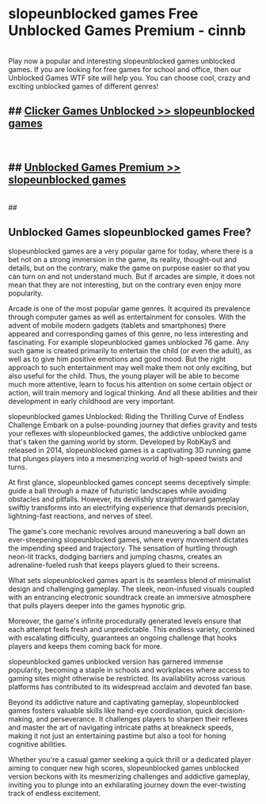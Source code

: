 # slopeunblocked games  Free Unblocked Games Premium - cinnb <br>
<br>
Play now a popular and interesting slopeunblocked games unblocked games. If you are looking for free games for school and office, then our Unblocked Games WTF site will help you. You can choose cool, crazy and exciting unblocked games of different genres!


## ##  [Clicker Games Unblocked >> slopeunblocked games](http://freeplayer.one?title=slopeunblocked_games&ref=UGames)
  <br>

##  ## [Unblocked Games Premium >> slopeunblocked games](http://freeplayer.one?title=slopeunblocked_games&ref=UGames)
  <br>
  ##



## Unblocked Games slopeunblocked games Free?

slopeunblocked games are a very popular game for today, where there is a bet not on a strong immersion in the game, its reality, thought-out and details, but on the contrary, make the game on purpose easier so that you can turn on and not understand much. But if arcades are simple, it does not mean that they are not interesting, but on the contrary even enjoy more popularity.

Arcade is one of the most popular game genres. It acquired its prevalence through computer games as well as entertainment for consoles. With the advent of mobile modern gadgets (tablets and smartphones) there appeared and corresponding games of this genre, no less interesting and fascinating. For example slopeunblocked games unblocked 76 game. Any such game is created primarily to entertain the child (or even the adult), as well as to give him positive emotions and good mood. But the right approach to such entertainment may well make them not only exciting, but also useful for the child. Thus, the young player will be able to become much more attentive, learn to focus his attention on some certain object or action, will train memory and logical thinking. And all these abilities and their development in early childhood are very important.

slopeunblocked games Unblocked: Riding the Thrilling Curve of Endless Challenge
Embark on a pulse-pounding journey that defies gravity and tests your reflexes with slopeunblocked games, the addictive unblocked game that's taken the gaming world by storm. Developed by RobKayS and released in 2014, slopeunblocked games is a captivating 3D running game that plunges players into a mesmerizing world of high-speed twists and turns.

At first glance, slopeunblocked games concept seems deceptively simple: guide a ball through a maze of futuristic landscapes while avoiding obstacles and pitfalls. However, its devilishly straightforward gameplay swiftly transforms into an electrifying experience that demands precision, lightning-fast reactions, and nerves of steel.

The game's core mechanic revolves around maneuvering a ball down an ever-steepening slopeunblocked games, where every movement dictates the impending speed and trajectory. The sensation of hurtling through neon-lit tracks, dodging barriers and jumping chasms, creates an adrenaline-fueled rush that keeps players glued to their screens.

What sets slopeunblocked games apart is its seamless blend of minimalist design and challenging gameplay. The sleek, neon-infused visuals coupled with an entrancing electronic soundtrack create an immersive atmosphere that pulls players deeper into the games hypnotic grip.

Moreover, the game's infinite procedurally generated levels ensure that each attempt feels fresh and unpredictable. This endless variety, combined with escalating difficulty, guarantees an ongoing challenge that hooks players and keeps them coming back for more.

slopeunblocked games unblocked version has garnered immense popularity, becoming a staple in schools and workplaces where access to gaming sites might otherwise be restricted. Its availability across various platforms has contributed to its widespread acclaim and devoted fan base.

Beyond its addictive nature and captivating gameplay, slopeunblocked games fosters valuable skills like hand-eye coordination, quick decision-making, and perseverance. It challenges players to sharpen their reflexes and master the art of navigating intricate paths at breakneck speeds, making it not just an entertaining pastime but also a tool for honing cognitive abilities.

Whether you're a casual gamer seeking a quick thrill or a dedicated player aiming to conquer new high scores, slopeunblocked games unblocked version beckons with its mesmerizing challenges and addictive gameplay, inviting you to plunge into an exhilarating journey down the ever-twisting track of endless excitement.